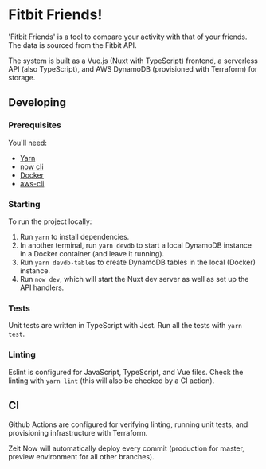 # Fitbit Friends!

'Fitbit Friends' is a tool to compare your activity with that of your friends. The data is sourced from the Fitbit API.

The system is built as a Vue.js (Nuxt with TypeScript) frontend, a serverless API (also TypeScript), and AWS DynamoDB (provisioned with Terraform) for storage.

## Developing

### Prerequisites

You'll need:
- [Yarn](https://yarnpkg.com/)
- [now cli](https://zeit.co/docs/now-cli)
- [Docker](https://www.docker.com/)
- [aws-cli](https://aws.amazon.com/cli/)

### Starting

To run the project locally:

1. Run `yarn` to install dependencies.
2. In another terminal, run `yarn devdb` to start a local DynamoDB instance in a Docker container (and leave it running).
3. Run `yarn devdb-tables` to create DynamoDB tables in the local (Docker) instance.
4. Run `now dev`, which will start the Nuxt dev server as well as set up the API handlers.

### Tests

Unit tests are written in TypeScript with Jest. Run all the tests with `yarn test`.

### Linting

Eslint is configured for JavaScript, TypeScript, and Vue files. Check the linting with `yarn lint` (this will also be checked by a CI action).

## CI

Github Actions are configured for verifying linting, running unit tests, and provisioning infrastructure with Terraform.

Zeit Now will automatically deploy every commit (production for master, preview environment for all other branches).
